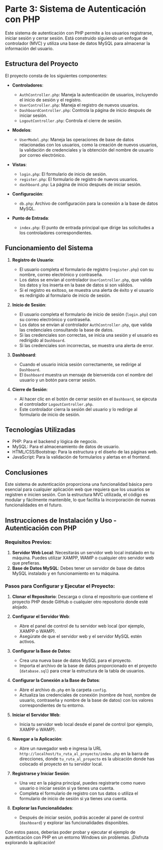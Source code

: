 # Parte 3: Sistema de Autenticación con PHP

Este sistema de autenticación con PHP permite a los usuarios registrarse, iniciar sesión y cerrar sesión. Está construido siguiendo un enfoque de controlador (MVC) y utiliza una base de datos MySQL para almacenar la información del usuario.

## Estructura del Proyecto

El proyecto consta de los siguientes componentes:

- **Controladores**:
  - `AuthController.php`: Maneja la autenticación de usuarios, incluyendo el inicio de sesión y el registro.
  - `UserController.php`: Maneja el registro de nuevos usuarios.
  - `DashboardController.php`: Controla la página de inicio después de iniciar sesión.
  - `LogoutController.php`: Controla el cierre de sesión.

- **Modelos**:
  - `UserModel.php`: Maneja las operaciones de base de datos relacionadas con los usuarios, como la creación de nuevos usuarios, la validación de credenciales y la obtención del nombre de usuario por correo electrónico.

- **Vistas**:
  - `login.php`: El formulario de inicio de sesión.
  - `register.php`: El formulario de registro de nuevos usuarios.
  - `dashboard.php`: La página de inicio después de iniciar sesión.

- **Configuración**:
  - `db.php`: Archivo de configuración para la conexión a la base de datos MySQL.

- **Punto de Entrada**:
  - `index.php`: El punto de entrada principal que dirige las solicitudes a los controladores correspondientes.

## Funcionamiento del Sistema

1. **Registro de Usuario**:
   - El usuario completa el formulario de registro (`register.php`) con su nombre, correo electrónico y contraseña.
   - Los datos se envían al controlador `UserController.php`, que valida los datos y los inserta en la base de datos si son válidos.
   - Si el registro es exitoso, se muestra una alerta de éxito y el usuario es redirigido al formulario de inicio de sesión.

2. **Inicio de Sesión**:
   - El usuario completa el formulario de inicio de sesión (`login.php`) con su correo electrónico y contraseña.
   - Los datos se envían al controlador `AuthController.php`, que valida las credenciales consultando la base de datos.
   - Si las credenciales son correctas, se inicia una sesión y el usuario es redirigido al `Dashboard`.
   - Si las credenciales son incorrectas, se muestra una alerta de error.

3. **Dashboard**:
   - Cuando el usuario inicia sesión correctamente, se redirige al `Dashboard`.
   - El `Dashboard` muestra un mensaje de bienvenida con el nombre del usuario y un botón para cerrar sesión.

4. **Cierre de Sesión**:
   - Al hacer clic en el botón de cerrar sesión en el `Dashboard`, se ejecuta el controlador `LogoutController.php`.
   - Este controlador cierra la sesión del usuario y lo redirige al formulario de inicio de sesión.

## Tecnologías Utilizadas

- PHP: Para el backend y lógica de negocio.
- MySQL: Para el almacenamiento de datos de usuario.
- HTML/CSS/Bootstrap: Para la estructura y el diseño de las páginas web.
- JavaScript: Para la validación de formularios y alertas en el frontend.

## Conclusiones
Este sistema de autenticación proporciona una funcionalidad básica pero esencial para cualquier aplicación web que requiera que los usuarios se registren e inicien sesión. Con la estructura MVC utilizada, el código es modular y fácilmente mantenible, lo que facilita la incorporación de nuevas funcionalidades en el futuro.

## Instrucciones de Instalación y Uso - Autenticación con PHP

### Requisitos Previos:
1. **Servidor Web Local**: Necesitarás un servidor web local instalado en tu máquina. Puedes utilizar XAMPP, WAMP o cualquier otro servidor web que prefieras.
2. **Base de Datos MySQL**: Debes tener un servidor de base de datos MySQL instalado y en funcionamiento en tu máquina.

### Pasos para Configurar y Ejecutar el Proyecto:

1. **Clonar el Repositorio**: Descarga o clona el repositorio que contiene el proyecto PHP desde GitHub o cualquier otro repositorio donde esté alojado.

2. **Configurar el Servidor Web**:
   - Abre el panel de control de tu servidor web local (por ejemplo, XAMPP o WAMP).
   - Asegúrate de que el servidor web y el servidor MySQL estén activos.

3. **Configurar la Base de Datos**:
   - Crea una nueva base de datos MySQL para el proyecto.
   - Importa el archivo de la base de datos proporcionado en el proyecto (`database.sql`) para crear la estructura de la tabla de usuarios.

4. **Configurar la Conexión a la Base de Datos**:
   - Abre el archivo `db.php` en la carpeta `config`.
   - Actualiza las credenciales de conexión (nombre de host, nombre de usuario, contraseña y nombre de la base de datos) con los valores correspondientes de tu entorno.

5. **Iniciar el Servidor Web**:
   - Inicia tu servidor web local desde el panel de control (por ejemplo, XAMPP o WAMP).

6. **Navegar a la Aplicación**:
   - Abre un navegador web e ingresa la URL `http://localhost/tu_ruta_al_proyecto/index.php` en la barra de direcciones, donde `tu_ruta_al_proyecto` es la ubicación donde has colocado el proyecto en tu servidor local.

7. **Registrarse y Iniciar Sesión**:
   - Una vez en la página principal, puedes registrarte como nuevo usuario o iniciar sesión si ya tienes una cuenta.
   - Completa el formulario de registro con tus datos o utiliza el formulario de inicio de sesión si ya tienes una cuenta.

8. **Explorar las Funcionalidades**:
   - Después de iniciar sesión, podrás acceder al panel de control (`dashboard`) y explorar las funcionalidades disponibles.

Con estos pasos, deberías poder probar y ejecutar el ejemplo de autenticación con PHP en un entorno Windows sin problemas. ¡Disfruta explorando la aplicación!


